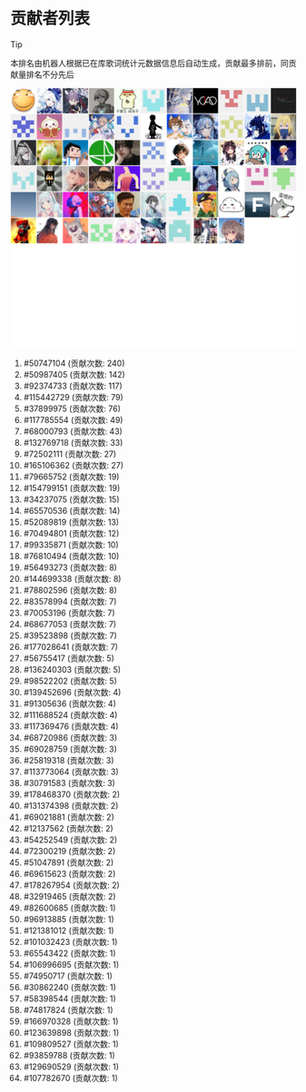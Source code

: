 # 贡献者列表

> [!TIP]
> 本排名由机器人根据已在库歌词统计元数据信息后自动生成，贡献最多排前，同贡献量排名不分先后

![贡献者头像画廊](./CONTRIBUTORS.svg)

1. #50747104 (贡献次数: 240)
2. #50987405 (贡献次数: 142)
3. #92374733 (贡献次数: 117)
4. #115442729 (贡献次数: 79)
5. #37899975 (贡献次数: 76)
6. #117785554 (贡献次数: 49)
7. #68000793 (贡献次数: 43)
8. #132769718 (贡献次数: 33)
9. #72502111 (贡献次数: 27)
10. #165106362 (贡献次数: 27)
11. #79665752 (贡献次数: 19)
12. #154799151 (贡献次数: 19)
13. #34237075 (贡献次数: 15)
14. #65570536 (贡献次数: 14)
15. #52089819 (贡献次数: 13)
16. #70494801 (贡献次数: 12)
17. #99335871 (贡献次数: 10)
18. #76810494 (贡献次数: 10)
19. #56493273 (贡献次数: 8)
20. #144699338 (贡献次数: 8)
21. #78802596 (贡献次数: 8)
22. #83578994 (贡献次数: 7)
23. #70053196 (贡献次数: 7)
24. #68677053 (贡献次数: 7)
25. #39523898 (贡献次数: 7)
26. #177028641 (贡献次数: 7)
27. #56755417 (贡献次数: 5)
28. #136240303 (贡献次数: 5)
29. #98522202 (贡献次数: 5)
30. #139452696 (贡献次数: 4)
31. #91305636 (贡献次数: 4)
32. #111688524 (贡献次数: 4)
33. #117369476 (贡献次数: 4)
34. #68720986 (贡献次数: 3)
35. #69028759 (贡献次数: 3)
36. #25819318 (贡献次数: 3)
37. #113773064 (贡献次数: 3)
38. #30791583 (贡献次数: 3)
39. #178468370 (贡献次数: 2)
40. #131374398 (贡献次数: 2)
41. #69021881 (贡献次数: 2)
42. #12137562 (贡献次数: 2)
43. #54252549 (贡献次数: 2)
44. #72300219 (贡献次数: 2)
45. #51047891 (贡献次数: 2)
46. #69615623 (贡献次数: 2)
47. #178267954 (贡献次数: 2)
48. #32919465 (贡献次数: 2)
49. #82600685 (贡献次数: 1)
50. #96913885 (贡献次数: 1)
51. #121381012 (贡献次数: 1)
52. #101032423 (贡献次数: 1)
53. #65543422 (贡献次数: 1)
54. #106996695 (贡献次数: 1)
55. #74950717 (贡献次数: 1)
56. #30862240 (贡献次数: 1)
57. #58398544 (贡献次数: 1)
58. #74817824 (贡献次数: 1)
59. #166970328 (贡献次数: 1)
60. #123639898 (贡献次数: 1)
61. #109809527 (贡献次数: 1)
62. #93859788 (贡献次数: 1)
63. #129690529 (贡献次数: 1)
64. #107782670 (贡献次数: 1)
